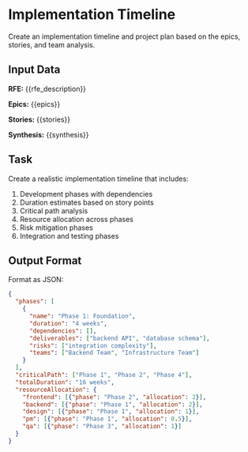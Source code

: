 # Implementation Timeline

Create an implementation timeline and project plan based on the epics, stories, and team analysis.

## Input Data

**RFE:** {{rfe_description}}

**Epics:** {{epics}}

**Stories:** {{stories}}

**Synthesis:** {{synthesis}}

## Task

Create a realistic implementation timeline that includes:

1. Development phases with dependencies
2. Duration estimates based on story points
3. Critical path analysis
4. Resource allocation across phases
5. Risk mitigation phases
6. Integration and testing phases

## Output Format

Format as JSON:

```json
{
  "phases": [
    {
      "name": "Phase 1: Foundation",
      "duration": "4 weeks",
      "dependencies": [],
      "deliverables": ["backend API", "database schema"],
      "risks": ["integration complexity"],
      "teams": ["Backend Team", "Infrastructure Team"]
    }
  ],
  "criticalPath": ["Phase 1", "Phase 2", "Phase 4"],
  "totalDuration": "16 weeks",
  "resourceAllocation": {
    "frontend": [{"phase": "Phase 2", "allocation": 2}],
    "backend": [{"phase": "Phase 1", "allocation": 2}],
    "design": [{"phase": "Phase 1", "allocation": 1}],
    "pm": [{"phase": "Phase 1", "allocation": 0.5}],
    "qa": [{"phase": "Phase 3", "allocation": 1}]
  }
}
```
